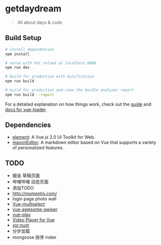 # getdaydream

> All about days & code

## Build Setup

``` bash
# install dependencies
npm install

# serve with hot reload at localhost:8080
npm run dev

# build for production with minification
npm run build

# build for production and view the bundle analyzer report
npm run build --report
```

For a detailed explanation on how things work, check out the [guide](http://vuejs-templates.github.io/webpack/) and [docs for vue-loader](http://vuejs.github.io/vue-loader).

## Dependencies
- [element](http://element-cn.eleme.io/#/zh-CN/component/installation): A Vue.js 2.0 UI Toolkit for Web.
- [mavonEditor](https://github.com/hinesboy/mavonEditor): A markdown editor based on Vue that supports a variety of personalized features.

## TODO
* 掘金 草稿页面
* 哔哩哔哩 动态页面
* 添加TODO
* http://momentjs.com/
* login page photo wall
* [Vue-multiselect](https://vue-multiselect.js.org/)
* [vue-awesome-swiper](https://github.com/surmon-china/vue-awesome-swiper)
* [vue-play](https://github.com/vue-play/vue-play)
* [Video Player for Vue](https://surmon-china.github.io/vue-video-player/)
* [ssr:nuxt](https://zh.nuxtjs.org/guide/installation)
* 分步加载
* mongoose 排序 index